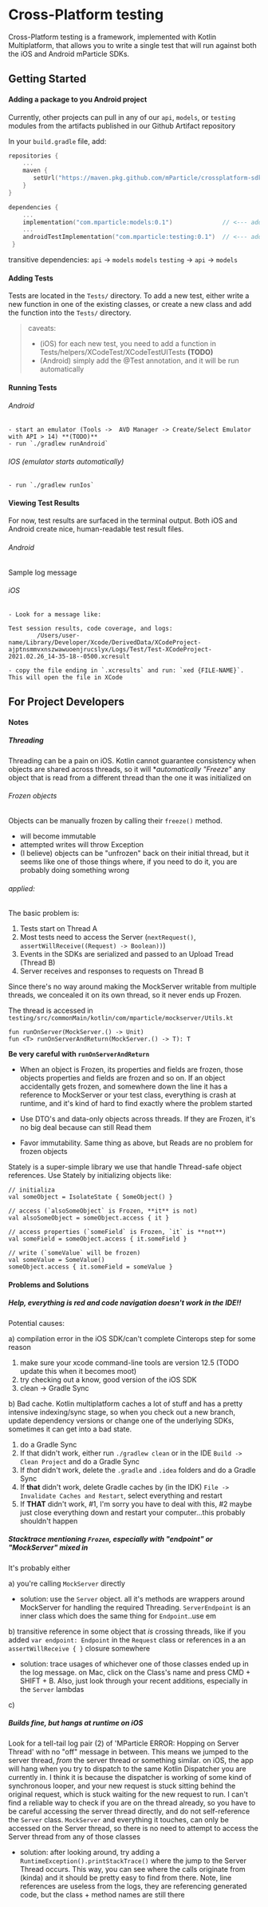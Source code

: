 # Cross-Platform testing

Cross-Platform testing is a framework, implemented with Kotlin Multiplatform, that allows you to write a single test that will run against both the iOS and Android mParticle SDKs.

## Getting Started

#### Adding a package to you Android project

Currently, other projects can pull in any of our `api`, `models`, or `testing` modules from the artifacts published in our Github Artifact repository

In your `build.gradle` file, add:

```kotlin
repositories {
    ...
    maven {
       setUrl("https://maven.pkg.github.com/mParticle/crossplatform-sdk-tests")
    }
}

dependencies {
    ...
    implementation("com.mparticle:models:0.1")              // <--- add for serializable server DTOs
    ...
    androidTestImplementation("com.mparticle:testing:0.1")  // <--- add for `Server` and instrumented testing base classes
 }
```

transitive dependencies:
`api` -> `models`
`models`
`testing` -> `api` -> `models`

#### Adding Tests
Tests are located in the `Tests/` directory. To add a new test, either write a new function in one of the existing classes, or create a new class and add the function into the `Tests/` directory.

> caveats:
>   - (iOS) for each new test, you need to add a function in Tests/helpers/XCodeTest/XCodeTestUITests **(TODO)**
>   - (Android) simply add the @Test annotation, and it will be run automatically

#### Running Tests

###### Android  
    - start an emulator (Tools ->  AVD Manager -> Create/Select Emulator with API > 14) **(TODO)**
    - run `./gradlew runAndroid`
###### IOS (emulator starts automatically)
    - run `./gradlew runIos`

#### Viewing Test Results

For now, test results are surfaced in the terminal output. Both iOS and Android create nice, human-readable test result files.

###### Android
Sample log message


###### iOS
    - Look for a message like:
```
Test session results, code coverage, and logs:
        /Users/user-name/Library/Developer/Xcode/DerivedData/XCodeProject-ajptnsmmvxnszwawuoenjrucslyx/Logs/Test/Test-XCodeProject-2021.02.26_14-35-18--0500.xcresult

```
    - copy the file ending in `.xcresults` and run: `xed {FILE-NAME}`. This will open the file in XCode


## For Project Developers

#### Notes

##### Threading
Threading can be a pain on iOS. Kotlin cannot guarantee consistency when objects are shared across threads, so it will **automatically "Freeze"* any object that is read from a different thread than the one it was initialized  on

###### Frozen objects

Objects can be manually frozen by calling their `freeze()` method. 

- will become immutable
- attempted writes will throw Exception
- (I believe) objects can be "unfrozen" back on their initial thread, but it seems like one of those things where, if you need to do it, you are probably doing something wrong

###### applied:

The basic problem is:

1) Tests start on Thread A
2) Most tests need to access the Server (`nextRequest()`, `assertWillReceive((Request) -> Boolean))`)
4) Events in the SDKs are serialized and passed to an Upload Tread (Thread B)
5) Server receives and responses to requests on Thread B

Since there's no way around making the MockServer writable from multiple threads, we concealed it on its own thread, so it never ends up Frozen.

The thread is accessed in `testing/src/commonMain/kotlin/com/mparticle/mockserver/Utils.kt`

```
fun runOnServer(MockServer.() -> Unit)
fun <T> runOnServerAndReturn(MockServer.() -> T): T
```

**Be very careful with `runOnServerAndReturn`**

- When an object is Frozen, its properties and fields are frozen, those objects properties and fields are frozen and so on.
If an object accidentally gets frozen, and somewhere down the line it has a reference to MockServer or your test class, everything is crash at runtime, and it's kind of hard to find exactly where the problem started
  
- Use DTO's and data-only objects across threads. If they are Frozen, it's no big deal because can still Read them

- Favor immutability. Same thing as above, but Reads are no problem for frozen objects 

Stately is a super-simple library we use that handle Thread-safe object references. Use Stately by initializing objects like:

```
// initializa
val someObject = IsolateState { SomeObject() }

// access (`alsoSomeObject` is Frozen, **it** is not)
val alsoSomeObject = someObject.access { it }

// access properties (`someField` is Frozen, `it` is **not**)
val someField = someObject.access { it.someField }

// write (`someValue` will be frozen)
val someValue = SomeValue()
someObject.access { it.someField = someValue }

```

#### Problems and Solutions

##### Help, everything is red and code navigation doesn't work in the IDE!!

Potential causes:

a) compilation error in the iOS SDK/can't complete Cinterops step for some reason

1) make sure your xcode command-line tools are version 12.5 (TODO update this when it becomes moot)
2) try checking out a know, good version of the iOS SDK
3) clean -> Gradle Sync

b) Bad cache. Kotlin multiplatform caches a lot of stuff and has a pretty intensive indexing/sync stage, so when you check out a new branch, update dependency versions or change one of the underlying SDKs, sometimes it can get into a bad state. 

1) do a Gradle Sync
2) If that didn't work, either run `./gradlew clean` or in the IDE `Build -> Clean Project` and do a Gradle Sync
3) If *that* didn't work, delete the `.gradle` and `.idea` folders and do a Gradle Sync
4) If **that** didn't work, delete Gradle caches by (in the IDK) `File -> Invalidate Caches and Restart`, select everything and restart
5) If **THAT** didn't work, #1, I'm sorry you have to deal with this, #2 maybe just close everything down and restart your computer...this probably shouldn't happen

##### Stacktrace mentioning `Frozen`, especially with "endpoint" or "MockServer" mixed in

It's probably either

a) you're calling `MockServer` directly

- solution: use the `Server` object. all it's methods are wrappers around MockServer for handling the required Threading. `ServerEndpoint` is an inner class which does the same thing for `Endpoint`..use em

b) transitive reference in some object that *is* crossing threads, like if you added `var endpoint: Endpoint` in the `Request` class  or references in a an `assertWillReceive { }` closure somewhere

- solution: trace usages of whichever one of those classes ended up in the log message. on Mac, click on the Class's name and press CMD + SHIFT + B. Also, just look through your recent additions, especially in the `Server` lambdas

c) 

##### Builds fine, but hangs at runtime on iOS

Look for a tell-tail log pair (2) of 'MParticle ERROR: Hopping on Server Thread' with no "off" message in between. 
This means we jumped to the server thread, *from* the server thread or something similar. 
on iOS, the app will hang when you try to dispatch to the same Kotlin Dispatcher you are currently in. I think it is because the dispatcher is working of some kind of synchronous looper, and your new request is stuck sitting behind the original request, which is stuck waiting for the new request to run.
I can't find a reliable way to check if you are on the thread already, so you have to be careful accessing the server thread directly, and  do not self-reference  the `Server` class. 
`MockServer` and everything it touches, can only be accessed on the Server thread, so there is no need to attempt to access the Server thread from any of those classes

- solution: after looking around, try adding a `RuntimeException().printStackTrace()` where the jump to the Server Thread occurs. This way, you can see where the calls originate from (kinda) and it should be pretty easy to find from there. Note, line references are useless from the logs, they are referencing generated code, but the class + method names are still there